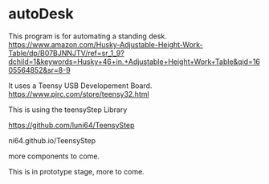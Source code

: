 # autoDesk

This program is for automating a standing desk. https://www.amazon.com/Husky-Adjustable-Height-Work-Table/dp/B07BJNNJTV/ref=sr_1_9?dchild=1&keywords=Husky+46+in.+Adjustable+Height+Work+Table&qid=1605564852&sr=8-9

It uses a Teensy USB Developement Board. https://www.pjrc.com/store/teensy32.html

This is using the teensyStep Library

https://github.com/luni64/TeensyStep

ni64.github.io/TeensyStep

more components to come.

This is in prototype stage, more to come.